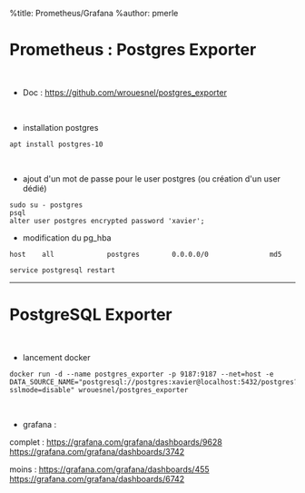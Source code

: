 %title: Prometheus/Grafana
%author: pmerle


# Prometheus : Postgres Exporter

<br>


* Doc : https://github.com/wrouesnel/postgres_exporter

<br>


* installation postgres

```
apt install postgres-10
```

<br>


* ajout d'un mot de passe pour le user postgres (ou création d'un user dédié)

```
sudo su - postgres
psql
alter user postgres encrypted password 'xavier';
```

* modification du pg_hba

```
host    all             postgres        0.0.0.0/0               md5

service postgresql restart
```


--------------------------------------------------------------------------------------


# PostgreSQL Exporter


<br>


* lancement docker

```
docker run -d --name postgres_exporter -p 9187:9187 --net=host -e DATA_SOURCE_NAME="postgresql://postgres:xavier@localhost:5432/postgres?sslmode=disable" wrouesnel/postgres_exporter
```

<br>



* grafana :

complet :
https://grafana.com/grafana/dashboards/9628
https://grafana.com/grafana/dashboards/3742

moins :
https://grafana.com/grafana/dashboards/455
https://grafana.com/grafana/dashboards/6742


